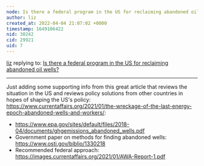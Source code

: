 ```yaml
---
node: Is there a federal program in the US for reclaiming abandoned oil wells?
author: liz
created_at: 2022-04-04 21:07:02 +0000
timestamp: 1649106422
nid: 30242
cid: 29921
uid: 7
---
```




[liz](../profile/liz) replying to: [Is there a federal program in the US for reclaiming abandoned oil wells?](../notes/bhamster/03-31-2022/is-there-a-federal-program-in-the-us-for-reclaiming-abandoned-oil-wells)

----
Just adding some supporting info from this great article that reviews the situation in the US and reviews policy solutions from other countries in hopes of shaping the US's policy: https://www.currentaffairs.org/2021/01/the-wreckage-of-the-last-energy-epoch-abandoned-wells-and-workers/: 

* https://www.epa.gov/sites/default/files/2018-04/documents/ghgemissions_abandoned_wells.pdf
* Government paper on methods for finding abandoned wells: https://www.osti.gov/biblio/1330218
* Recommended federal approach: https://images.currentaffairs.org/2021/01/AWA-Report-1.pdf
